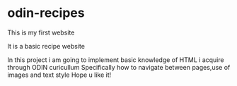 # odin-recipes

This is my first website

It is a basic recipe website

In this project i am going to implement basic knowledge of HTML
i acquire through ODIN curicullum
Specifically how to navigate between pages,use of images and text style
Hope u like it!